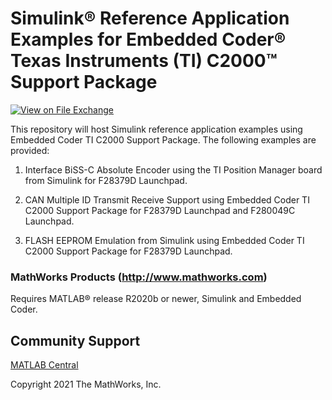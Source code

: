# **Simulink® Reference Application Examples for Embedded Coder® Texas Instruments (TI) C2000™ Support Package**
<!-- This is the "Title of the contribution" that was approved during the Community Contribution Review Process --> 

[![View <File Exchange Title> on File Exchange](https://www.mathworks.com/matlabcentral/images/matlab-file-exchange.svg)](https://www.mathworks.com/matlabcentral/fileexchange/####-file-exchange-title)  
<!-- Add this icon to the README if this repo also appears on File Exchange via the "Connect to GitHub" feature --> 
This repository will host Simulink reference application examples using  Embedded Coder TI C2000 Support Package. The following examples are provided:

1. Interface BiSS-C Absolute Encoder using the TI Position Manager board from Simulink for F28379D Launchpad.

2. CAN Multiple ID Transmit Receive Support using Embedded Coder TI C2000 Support Package for F28379D Launchpad and F280049C Launchpad.

3. FLASH EEPROM Emulation from Simulink using Embedded Coder TI C2000 Support Package for F28379D Launchpad.

<!--- If your project includes a visualation or any images or an App please include a screenshot in this README --->

### MathWorks Products (http://www.mathworks.com)

Requires MATLAB® release R2020b or newer, Simulink and Embedded Coder.

## Community Support
[MATLAB Central](https://www.mathworks.com/matlabcentral)

Copyright 2021 The MathWorks, Inc.

